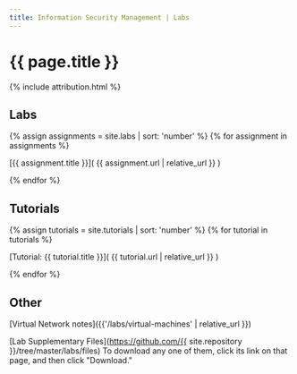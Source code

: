 ```yaml
---
title: Information Security Management | Labs
---
```

 
# {{ page.title }}

{% include attribution.html %}
 
 
## Labs

{% assign assignments = site.labs | sort: 'number' %}
{% for assignment in assignments %} 

[{{ assignment.title }}]( {{ assignment.url | relative_url }} )

{% endfor %}


## Tutorials


{% assign tutorials = site.tutorials | sort: 'number' %}
{% for tutorial in tutorials %}

[Tutorial: {{ tutorial.title }}]( {{ tutorial.url | relative_url }} )

{% endfor %}


## Other

[Virtual Network notes]({{'/labs/virtual-machines' | relative_url }})

[Lab Supplementary Files](https://github.com/{{ site.repository }}/tree/master/labs/files) To download any one of them, click its link
on that page, and then click "Download." 
